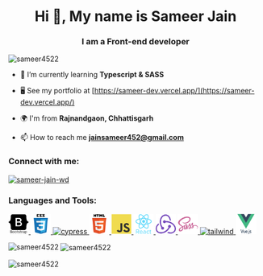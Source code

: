 <h1 align="center">Hi 👋, My name is Sameer Jain</h1>
<h3 align="center">I am a Front-end developer</h3>

<p align="left"> <img src="https://komarev.com/ghpvc/?username=sameer4522&label=Profile%20views&color=0e75b6&style=flat" alt="sameer4522" /> </p>

- 🌱 I’m currently learning **Typescript & SASS**

- 🖥️ See my portfolio at [https://sameer-dev.vercel.app/](https://sameer-dev.vercel.app/)

- 🌍 I'm from **Rajnandgaon, Chhattisgarh**

- 📫 How to reach me **jainsameer452@gmail.com**

<h3 align="left">Connect with me:</h3>
<p align="left">
<a href="https://linkedin.com/in/sameer-jain-wd" target="blank"><img align="center" src="https://raw.githubusercontent.com/rahuldkjain/github-profile-readme-generator/master/src/images/icons/Social/linked-in-alt.svg" alt="sameer-jain-wd" height="30" width="40" /></a>
</p>

<h3 align="left">Languages and Tools:</h3>
<p align="left"> <a href="https://getbootstrap.com" target="_blank" rel="noreferrer"> <img src="https://raw.githubusercontent.com/devicons/devicon/master/icons/bootstrap/bootstrap-plain-wordmark.svg" alt="bootstrap" width="40" height="40"/> </a> <a href="https://www.w3schools.com/css/" target="_blank" rel="noreferrer"> <img src="https://raw.githubusercontent.com/devicons/devicon/master/icons/css3/css3-original-wordmark.svg" alt="css3" width="40" height="40"/> </a> <a href="https://www.cypress.io" target="_blank" rel="noreferrer"> <img src="https://raw.githubusercontent.com/simple-icons/simple-icons/6e46ec1fc23b60c8fd0d2f2ff46db82e16dbd75f/icons/cypress.svg" alt="cypress" width="40" height="40"/> </a> <a href="https://www.w3.org/html/" target="_blank" rel="noreferrer"> <img src="https://raw.githubusercontent.com/devicons/devicon/master/icons/html5/html5-original-wordmark.svg" alt="html5" width="40" height="40"/> </a> <a href="https://developer.mozilla.org/en-US/docs/Web/JavaScript" target="_blank" rel="noreferrer"> <img src="https://raw.githubusercontent.com/devicons/devicon/master/icons/javascript/javascript-original.svg" alt="javascript" width="40" height="40"/> </a> <a href="https://reactjs.org/" target="_blank" rel="noreferrer"> <img src="https://raw.githubusercontent.com/devicons/devicon/master/icons/react/react-original-wordmark.svg" alt="react" width="40" height="40"/> </a> <a href="https://redux.js.org" target="_blank" rel="noreferrer"> <img src="https://raw.githubusercontent.com/devicons/devicon/master/icons/redux/redux-original.svg" alt="redux" width="40" height="40"/> </a> <a href="https://sass-lang.com" target="_blank" rel="noreferrer"> <img src="https://raw.githubusercontent.com/devicons/devicon/master/icons/sass/sass-original.svg" alt="sass" width="40" height="40"/> </a> <a href="https://tailwindcss.com/" target="_blank" rel="noreferrer"> <img src="https://www.vectorlogo.zone/logos/tailwindcss/tailwindcss-icon.svg" alt="tailwind" width="40" height="40"/> </a> <a href="https://vuejs.org/" target="_blank" rel="noreferrer"> <img src="https://raw.githubusercontent.com/devicons/devicon/master/icons/vuejs/vuejs-original-wordmark.svg" alt="vuejs" width="40" height="40"/> </a> </p>

<p><img align="left" src="https://github-readme-stats.vercel.app/api/top-langs?username=sameer4522&show_icons=true&locale=en&layout=compact" alt="sameer4522" /></p>

<p>&nbsp;<img align="center" src="https://github-readme-stats.vercel.app/api?username=sameer4522&show_icons=true&locale=en" alt="sameer4522" /></p>

<p><img align="center" src="https://github-readme-streak-stats.herokuapp.com/?user=sameer4522&" alt="sameer4522" /></p>
